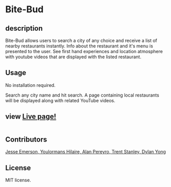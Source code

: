# Bite-Bud

## description

Bite-Bud allows users to search a city of any choice and receive a list of nearby restaurants instantly. Info about the restaurant and it's menu is presented to the user. See first hand experiences and location atmosphere with youtube videos that are displayed with the listed restaurant.

## Usage

No installation required.

Search any city name and hit search. A page containing local restaurants will be displayed along with related YouTube videos.

## view <a href="">Live page!</a>

 <img src="">

## Contributors

<a href="">Jesse Emerson, </a> <a href="">Youlormans Hilaire, </a> <a href="">Alan Pereyro, </a> <a href="">Trent Stanley, </a> <a href="">Dylan Yong</a>

## License

MIT license.
